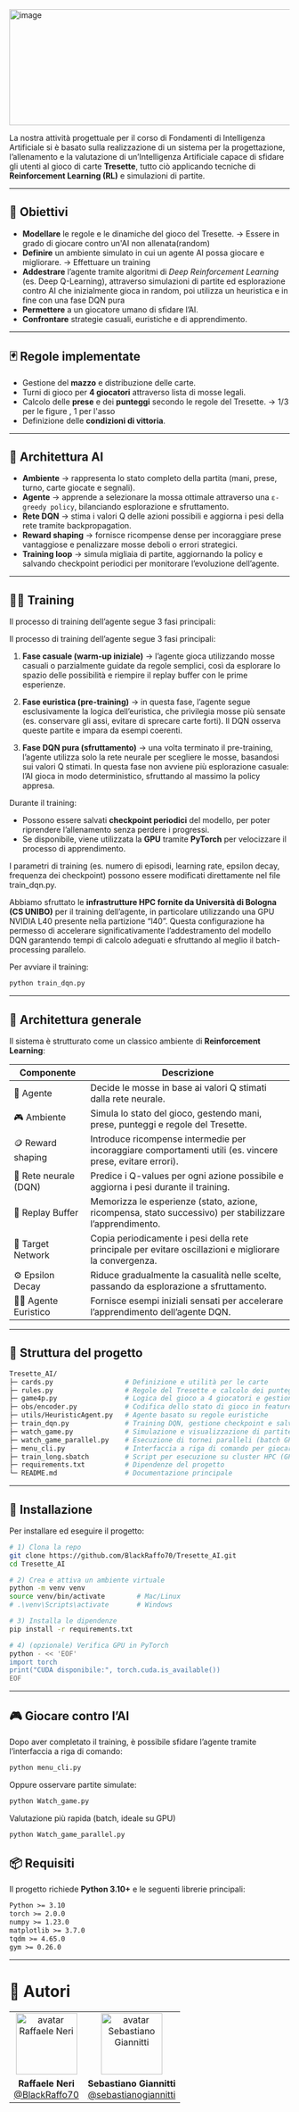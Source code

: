 <img width="879" height="208" alt="image" src="https://github.com/user-attachments/assets/a9b38a66-9629-4b6a-ada4-94cdcd80d8e3" />


La nostra attività progettuale per il corso di Fondamenti di Intelligenza Artificiale si è basato sulla realizzazione di un sistema per la progettazione, l’allenamento e la valutazione di un’Intelligenza Artificiale capace di sfidare gli utenti al gioco di carte **Tresette**, tutto ciò applicando tecniche di **Reinforcement Learning (RL)** e simulazioni di partite.

---

## 🎯 Obiettivi

- **Modellare** le regole e le dinamiche del gioco del Tresette. -> Essere in grado di giocare contro un'AI non allenata(random)
- **Definire** un ambiente simulato in cui un agente AI possa giocare e migliorare.  -> Effettuare un training
- **Addestrare** l’agente tramite algoritmi di *Deep Reinforcement Learning* (es. Deep Q-Learning), attraverso simulazioni di partite ed esplorazione contro AI che inizialmente gioca in random, poi utilizza un heuristica e in fine con una fase DQN pura
- **Permettere** a un giocatore umano di sfidare l’AI.  
- **Confrontare** strategie casuali, euristiche e di apprendimento.  

---

## 🃏 Regole implementate

- Gestione del **mazzo** e distribuzione delle carte.  
- Turni di gioco per **4 giocatori** attraverso lista di mosse legali.  
- Calcolo delle **prese** e dei **punteggi** secondo le regole del Tresette. -> 1/3 per le figure , 1 per l'asso
- Definizione delle **condizioni di vittoria**.  

---

## 🧠 Architettura AI

- **Ambiente** → rappresenta lo stato completo della partita (mani, prese, turno, carte giocate e segnali).  
- **Agente** → apprende a selezionare la mossa ottimale attraverso una `ε-greedy policy`, bilanciando esplorazione e sfruttamento.  
- **Rete DQN** → stima i valori Q delle azioni possibili e aggiorna i pesi della rete tramite backpropagation.  
- **Reward shaping** → fornisce ricompense dense per incoraggiare prese vantaggiose e penalizzare mosse deboli o errori strategici.  
- **Training loop** → simula migliaia di partite, aggiornando la policy e salvando checkpoint periodici per monitorare l’evoluzione dell’agente.   

---
## 🏋️‍♂️ Training

Il processo di training dell’agente segue 3 fasi principali:  

Il processo di training dell’agente segue 3 fasi principali:  

1. **Fase casuale (warm-up iniziale)** → l’agente gioca utilizzando mosse casuali o parzialmente guidate da regole semplici, così da esplorare lo spazio delle possibilità e riempire il replay buffer con le prime esperienze.  

2. **Fase euristica (pre-training)** → in questa fase, l’agente segue esclusivamente la logica dell’euristica, che privilegia mosse più sensate (es. conservare gli assi, evitare di sprecare carte forti). Il DQN osserva queste partite e impara da esempi coerenti.  

3. **Fase DQN pura (sfruttamento)** → una volta terminato il pre-training, l’agente utilizza solo la rete neurale per scegliere le mosse, basandosi sui valori Q stimati. In questa fase non avviene più esplorazione casuale: l’AI gioca in modo deterministico, sfruttando al massimo la policy appresa.  

Durante il training:  
- Possono essere salvati **checkpoint periodici** del modello, per poter riprendere l’allenamento senza perdere i progressi.  
- Se disponibile, viene utilizzata la **GPU** tramite **PyTorch** per velocizzare il processo di apprendimento.  

 I parametri di training (es. numero di episodi, learning rate, epsilon decay, frequenza dei checkpoint) possono essere modificati direttamente nel file train_dqn.py.
 
 Abbiamo sfruttato le **infrastrutture HPC fornite da Università di Bologna (CS UNIBO)** per il training dell’agente, in particolare utilizzando una GPU NVIDIA L40 presente nella partizione “l40”. Questa configurazione ha permesso di accelerare significativamente l’addestramento del modello DQN garantendo tempi di calcolo adeguati e sfruttando al meglio il batch-processing parallelo.

Per avviare il training:  
```bash
python train_dqn.py
```
---

## 🧩 Architettura generale

Il sistema è strutturato come un classico ambiente di **Reinforcement Learning**:  

| Componente | Descrizione |
|-------------|-------------|
| 🧠 Agente | Decide le mosse in base ai valori Q stimati dalla rete neurale. |
| 🎮 Ambiente | Simula lo stato del gioco, gestendo mani, prese, punteggi e regole del Tresette. |
| 🪙 Reward shaping | Introduce ricompense intermedie per incoraggiare comportamenti utili (es. vincere prese, evitare errori). |
| 🧩 Rete neurale (DQN) | Predice i Q-values per ogni azione possibile e aggiorna i pesi durante il training. |
| 🔁 Replay Buffer | Memorizza le esperienze (stato, azione, ricompensa, stato successivo) per stabilizzare l’apprendimento. |
| 🧮 Target Network | Copia periodicamente i pesi della rete principale per evitare oscillazioni e migliorare la convergenza. |
| ⚙️ Epsilon Decay | Riduce gradualmente la casualità nelle scelte, passando da esplorazione a sfruttamento. |
| 🧑‍🏫 Agente Euristico | Fornisce esempi iniziali sensati per accelerare l’apprendimento dell’agente DQN. |


---

## 📂 Struttura del progetto

```bash
Tresette_AI/
├─ cards.py                  # Definizione e utilità per le carte
├─ rules.py                  # Regole del Tresette e calcolo dei punteggi
├─ game4p.py                 # Logica del gioco a 4 giocatori e gestione dei turni
├─ obs/encoder.py            # Codifica dello stato di gioco in feature numeriche
├─ utils/HeuristicAgent.py   # Agente basato su regole euristiche
├─ train_dqn.py              # Training DQN, gestione checkpoint e salvataggi
├─ watch_game.py             # Simulazione e visualizzazione di partite singole
├─ watch_game_parallel.py    # Esecuzione di tornei paralleli (batch GPU)
├─ menu_cli.py               # Interfaccia a riga di comando per giocare contro l’AI
├─ train_long.sbatch         # Script per esecuzione su cluster HPC (GPU L40 nel nostro caso)
├─ requirements.txt          # Dipendenze del progetto
└─ README.md                 # Documentazione principale
```
---

## 🚀 Installazione

Per installare ed eseguire il progetto:

```bash
# 1) Clona la repo
git clone https://github.com/BlackRaffo70/Tresette_AI.git
cd Tresette_AI

# 2) Crea e attiva un ambiente virtuale
python -m venv venv
source venv/bin/activate        # Mac/Linux
# .\venv\Scripts\activate       # Windows

# 3) Installa le dipendenze
pip install -r requirements.txt

# 4) (opzionale) Verifica GPU in PyTorch
python - << 'EOF'
import torch
print("CUDA disponibile:", torch.cuda.is_available())
EOF
```
---
## 🎮 Giocare contro l’AI

Dopo aver completato il training, è possibile sfidare l’agente tramite l’interfaccia a riga di comando:

```bash
python menu_cli.py
```

Oppure osservare partite simulate:

```bash
python Watch_game.py
```
Valutazione più rapida (batch, ideale su GPU)

```bash
python Watch_game_parallel.py
```


## 📦 Requisiti

Il progetto richiede **Python 3.10+** e le seguenti librerie principali:

```txt
Python >= 3.10
torch >= 2.0.0
numpy >= 1.23.0
matplotlib >= 3.7.0
tqdm >= 4.65.0
gym >= 0.26.0
```
---

# 👥 Autori

| | |
|:--:|:--:|
| <a href="https://github.com/BlackRaffo70"><img src="https://github.com/BlackRaffo70.png" width="110" alt="avatar Raffaele Neri"></a> | <a href="https://github.com/sebastianogiannitti"><img src="https://github.com/sebastianogiannitti.png" width="110" alt="avatar Sebastiano Giannitti"></a> |
| **Raffaele Neri**<br/>[@BlackRaffo70](https://github.com/BlackRaffo70) | **Sebastiano Giannitti**<br/>[@sebastianogiannitti](https://github.com/sebastianogiannitti) |

